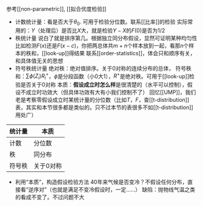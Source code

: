 参考[[non-parametric]], [[拟合优度检验]]
- 计数统计量：看是否大于$\theta_0$. 可用于检验分位数。联系[[比率]]的检验
实际常用的：$Y$（处理后）是否比$X$大，就是检验$Y-X$的$F(0)$是否为$1/2$
- 秩统计量
说白了就是排序第几。根据独立同分布假设，显然可证明某种均匀性
比如检测$F(x)$还是$F(x-c)$，你把两总体共$m+n$个样本放到一起，看那$n$个样本的秩和，[[look-up]]得结果
联系[[order-statistics]]，体会只和顺序有关，和具体值无关的思想
- 符号秩统计量
绝对秩：绝对值排序。关于0对称的连续分布的总体，
符号秩和：$\sum \phi(Z_i)R_i^+$，$\phi$是分段函数（小0大1），$R^+$是绝对秩。可用于[[look-up]]检验是否关于0对称
本质：**假设成立时怎么样**是很清楚的（水平可以控制），假设不成立时功效大（但具体功效有大有小我们控制不了）
回忆[[UMP]]，我们老是考察零假设成立时某统计量的分位数（比如$T$，$F$，查[[t-distribution]]表，其实和本节很多都是类似的。只不过本节的表很多不如[[t-distribution]]用处广）

|统计量|本质|
|-|-|
|计数|分位数|
|秩|同分布|
|符号秩|关于0对称|
- 利用“本质”，构造假设检验方法
40年来气候是否变冷？不假设任何分布，直接看“逆序对”（也就是满足不变冷假设时，一定……）
缺陷：抛物线气温之类的看成不变了。不过问题不大
